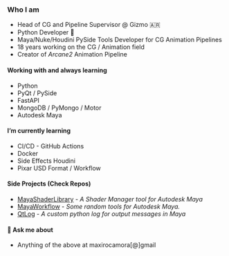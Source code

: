 ### Who I am
+ Head of CG and Pipeline Supervisor @ Gizmo :argentina:
+ Python Developer :snake:
+ Maya/Nuke/Houdini PySide Tools Developer for CG Animation Pipelines
+ 18 years working on the CG / Animation field
+ Creator of *Arcane2* Animation Pipeline

#### Working with and always learning
+ Python
+ PyQt / PySide
+ FastAPI
+ MongoDB / PyMongo / Motor
+ Autodesk Maya

#### I’m currently learning
+ CI/CD - GitHub Actions
+ Docker
+ Side Effects Houdini
+ Pixar USD Format / Workflow

#### Side Projects (Check Repos)
+ [MayaShaderLibrary](https://github.com/MaxRocamora/MayaShaderLibrary) - *A Shader Manager tool for Autodesk Maya*
+ [MayaWorkflow](https://github.com/MaxRocamora/MayaWorkflow) - *Some random tools for Autodesk Maya.*
+ [QtLog](https://github.com/MaxRocamora/QtLog) - *A custom python log for output messages in Maya*

#### 💬 Ask me about
+ Anything of the above at maxirocamora[@]gmail
